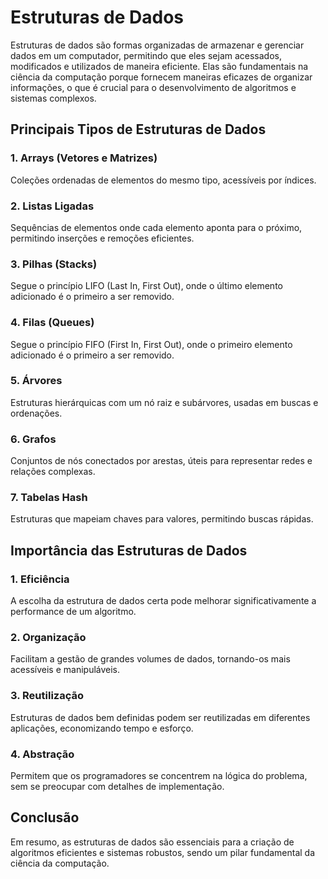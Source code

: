 # Estruturas de Dados

Estruturas de dados são formas organizadas de armazenar e gerenciar dados em um computador, permitindo que eles sejam acessados, modificados e utilizados de maneira eficiente. Elas são fundamentais na ciência da computação porque fornecem maneiras eficazes de organizar informações, o que é crucial para o desenvolvimento de algoritmos e sistemas complexos.

## Principais Tipos de Estruturas de Dados

### 1. Arrays (Vetores e Matrizes)
Coleções ordenadas de elementos do mesmo tipo, acessíveis por índices.

### 2. Listas Ligadas
Sequências de elementos onde cada elemento aponta para o próximo, permitindo inserções e remoções eficientes.

### 3. Pilhas (Stacks)
Segue o princípio LIFO (Last In, First Out), onde o último elemento adicionado é o primeiro a ser removido.

### 4. Filas (Queues)
Segue o princípio FIFO (First In, First Out), onde o primeiro elemento adicionado é o primeiro a ser removido.

### 5. Árvores
Estruturas hierárquicas com um nó raiz e subárvores, usadas em buscas e ordenações.

### 6. Grafos
Conjuntos de nós conectados por arestas, úteis para representar redes e relações complexas.

### 7. Tabelas Hash
Estruturas que mapeiam chaves para valores, permitindo buscas rápidas.

## Importância das Estruturas de Dados

### 1. Eficiência
A escolha da estrutura de dados certa pode melhorar significativamente a performance de um algoritmo.

### 2. Organização
Facilitam a gestão de grandes volumes de dados, tornando-os mais acessíveis e manipuláveis.

### 3. Reutilização
Estruturas de dados bem definidas podem ser reutilizadas em diferentes aplicações, economizando tempo e esforço.

### 4. Abstração
Permitem que os programadores se concentrem na lógica do problema, sem se preocupar com detalhes de implementação.

## Conclusão

Em resumo, as estruturas de dados são essenciais para a criação de algoritmos eficientes e sistemas robustos, sendo um pilar fundamental da ciência da computação.

